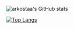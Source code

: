 ![arkostaa's GitHub stats](https://github-readme-stats.vercel.app/api?username=arkostaa&show_icons=true&theme=radical)

[![Top Langs](https://github-readme-stats.vercel.app/api/top-langs/?username=arkostaa&layout=compact)](https://github.com/anuraghazra/github-readme-stats)
